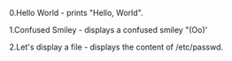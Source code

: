 0.Hello World - prints "Hello, World".

1.Confused Smiley - displays a confused smiley "(Oo)'

2.Let's display a file - displays the content of /etc/passwd.